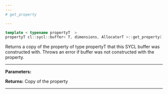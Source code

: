 ```yaml
---
---
# get_property

---
```


```cpp
template < typename propertyT  >
propertyT cl::sycl::buffer< T, dimensions, AllocatorT >::get_property() const
```


Returns a copy of the property of type propertyT that this SYCL buffer was constructed with. Throws an error if buffer was not constructed with the property. 


---
**Parameters:**

**Returns:** Copy of the property 

---
